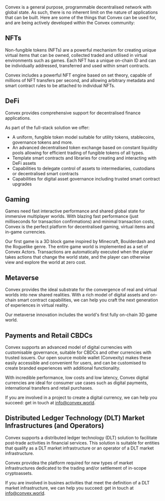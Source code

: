 Convex is a general purpose, programmable decentralised network with global state. As such, there is no inherent limit on the nature of applications that can be built. Here are some of the things that Convex can be used for, and are being actively developed within the Convex community:

## NFTs

Non-fungible tokens (NFTs) are a powerful mechanism for creating unique virtual items that can be owned, collected traded and utilised in virtual environments such as games. Each NFT has a unique on-chain ID and can be individually addressed, transferred and used within smart contracts.

Convex includes a powerful NFT engine based on set theory, capable of millions of NFT transfers per second, and allowing arbitrary metadata and smart contract rules to be attached to individual NFTs.

## DeFi

Convex provides comprehensive support for decentralised finance applications. 

As part of the full-stack solution we offer:
- A uniform, fungible token model suitable for utility tokens, stablecoins, governance tokens and more. 
- An advanced decentralised token exchange based on constant liquidity pools allowing for efficient trading of fungible tokens of all types.
- Template smart contracts and libraries for creating and interacting with DeFi assets
- Capabilities to delegate control of assets to intermediaries, custodians or decentralised smart contracts
- Capabilities for digital asset governance including trusted smart contract upgrades

## Gaming

Games need fast interactive performance and shared global state for immersive multiplayer worlds. With blazing fast performance (just milliseconds for transaction confirmations) and minimal transaction costs, Convex is the perfect platform for decentralised gaming, virtual items and in-game currencies.

Our first game is a 3D block game inspired by Minecraft, Boulderdash and the Roguelike genre. The entire game world is implemented as a set of Convex Actors. Transactions are automatically executed when the player takes actions that change the world state, and the player can otherwise view and explore the world at zero cost.

## Metaverse

Convex provides the ideal substrate for the convergence of real and virtual worlds into new shared realities. With a rich model of digital assets and on-chain smart contract capabilities, we can help you craft the next generation of experiences in virtual reality.

Our metaverse innovation includes the world's first fully on-chain 3D game world.

## Payments and Retail CBDCs

Convex supports an advanced model of digital currencies with customisable governance, suitable for CBDCs and other currencies with trusted issuers. Our open source mobile wallet (Convexity) makes these easily accessible and convenient for users, and can be customised to create branded experiences with additional functionality.

With incredible performance, low costs and low latency, Convex digital currencies are ideal for consumer use cases such as digital payments, international transfers and retail purchases.

If you are involved in a project to create a digital currency, we can help you succeed: get in touch at info@convex.world.

## Distributed Ledger Technology (DLT) Market Infrastructures (and Operators)

Convex supports a distributed ledger technology (DLT) solution to facilitate post‐trade activities in financial services. This solution is suitable for entities that qualify as a DLT market infrastructure or an operator of a DLT market infrastructure.

Convex providea the platform required for new types of market infrastructures dedicated to the trading and/or settlement of in-scope cryptoassets. 

If you are involved in busines activities that meet the definition of a DLT market infrastructure, we can help you succeed: get in touch at info@convex.world.
